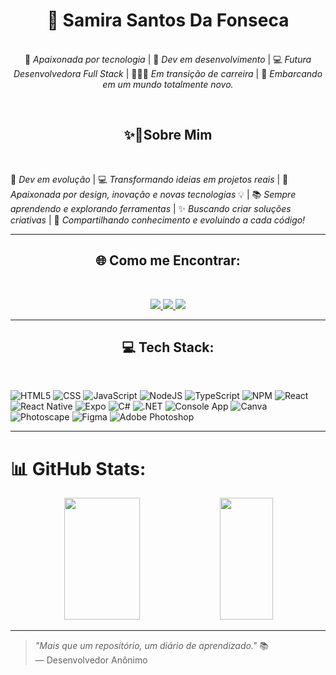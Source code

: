 


<h1 align="center">💖 Samira Santos Da Fonseca</h1>

<p align="center"> <br>
💌 <em>Apaixonada por tecnologia</em> | 💬 <em>Dev em desenvolvimento</em> | 💻 <em>Futura Desenvolvedora Full Stack</em> | 👩🏻‍💻 <em>Em transição de carreira</em> | 🍜 <em>Embarcando em um mundo totalmente novo.</em>
</p>  <br>



<h2 align="center">✨💫Sobre Mim</h2> <br>

<p align="center">

🚀 <em> Dev em evolução </em> | 💻<em> Transformando ideias em projetos reais </em> | 🎨<em> Apaixonada por design, inovação e novas tecnologias </em> 💡 | 📚<em> Sempre aprendendo e explorando ferramentas </em> | ✨<em> Buscando criar soluções criativas </em> | 🌟<em> Compartilhando conhecimento e evoluindo a cada código!</em>
</p> 

---------------------------------------------------------------------------------------------------------

<h2 align="center"> 🌐 Como me Encontrar:</h2> <br> 
<p align="center">
  <a href="https://www.instagram.com/samisantos.eu?igsh=MTh2eHo4Mm1va3A2aQ==">
    <img src="https://img.shields.io/badge/Instagram-E4405F?style=for-the-badge&logo=Instagram&logoColor=white&logoWidth=40" />
  </a>
  <a href="https://www.linkedin.com/in/samira-santos-92364911a/">
    <img src="https://img.shields.io/badge/LinkedIn-0077B5?style=for-the-badge&logo=linkedin&logoColor=white&logoWidth=40" />
  </a>
  <a href="https://www.dio.me/users/samirasfonseca">
    <img src="https://img.shields.io/badge/Dio-000?style=for-the-badge&logo=hexo&logoColor=FFFFFF&logoWidth=40" />
  </a>
</p>



---------------------------------------------------------------------------------------------------------

<h2 align="center"> 💻 Tech Stack:</h2> <br>

![HTML5](https://img.shields.io/badge/html5-%23E34F26.svg?style=for-the-badge&logo=html5&logoColor=white) ![CSS](https://img.shields.io/badge/CSS-239120?style=for-the-badge&logo=css3&logoColor=white) ![JavaScript](https://img.shields.io/badge/javascript-%23323330.svg?style=for-the-badge&logo=javascript&logoColor=%23F7DF1E) ![NodeJS](https://img.shields.io/badge/node.js-6DA55F?style=for-the-badge&logo=node.js&logoColor=white) ![TypeScript](https://img.shields.io/badge/typescript-%23007ACC.svg?style=for-the-badge&logo=typescript&logoColor=white) ![NPM](https://img.shields.io/badge/NPM-%23000000.svg?style=for-the-badge&logo=npm&logoColor=white)  ![React](https://img.shields.io/badge/React-61DAFB?style=for-the-badge&logo=react&logoColor=white)
 ![React Native](https://img.shields.io/badge/React_Native-20232A?style=for-the-badge&logo=react&logoColor=61DAFB) ![Expo](https://img.shields.io/badge/Expo-000000?style=for-the-badge&logo=expo&logoColor=white) ![C#](https://img.shields.io/badge/C%23-239120?style=for-the-badge&logo=c-sharp&logoColor=white) ![.NET](https://img.shields.io/badge/.NET-512BD4?style=for-the-badge&logo=.net&logoColor=white) ![Console App](https://img.shields.io/badge/Console_App-FF4500?style=for-the-badge&logo=windows-terminal&logoColor=white) ![Canva](https://img.shields.io/badge/Canva-00C4CC?style=for-the-badge&logo=canva&logoColor=white) ![Photoscape](https://img.shields.io/badge/Photoscape-FF6600?style=for-the-badge&logo=photoscape&logoColor=white)
 ![Figma](https://img.shields.io/badge/-Figma-8E44AD?style=for-the-badge&logo=figma&logoColor=white)
 ![Adobe Photoshop](https://img.shields.io/badge/adobephotoshop-%2331A8FF.svg?style=for-the-badge&logo=adobephotoshop&logoColor=white) <br>



---------------------------------------------------------------------------------------------------------

# 📊 GitHub Stats:

<div align='center'>

<div align="center">  
  
  <img width="49%" height="195px" src="https://github-readme-stats.vercel.app/api?username=samirasfonseca&show_icons=true&count_private=true&title_color=80F7D4&icon_color=9d00ff&text_color=c9d1d9&bg_color=0d1117&border_color=fff0" /> 
  
  <img width="41%" height="195px" src="https://github-readme-stats.vercel.app/api/top-langs/?username=samirasfonseca&layout=compact&title_color=80F7D4&text_color=fff&bg_color=0d1117&border_color=fff0" />
  
</div>

</div>

---------------------------------------------------------------------------------------------------------

> _"Mais que um repositório, um diário de aprendizado."_ 📚  
> — Desenvolvedor Anônimo


<!--
**samirasfonseca/samirasfonseca** is a ✨ _special_ ✨ repository because its `README.md` (this file) appears on your GitHub profile.

Here are some ideas to get you started:

- 🔭 I’m currently working on ...
- 🌱 I’m currently learning ...
- 👯 I’m looking to collaborate on ...
- 🤔 I’m looking for help with ...
- 💬 Ask me about ...
- 📫 How to reach me: ...
- 😄 Pronouns: ...
- ⚡ Fun fact: ...
-->

